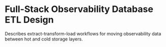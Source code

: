# Full-Stack Observability Database ETL Design

Describes extract-transform-load workflows for moving observability data between hot and cold storage layers.
